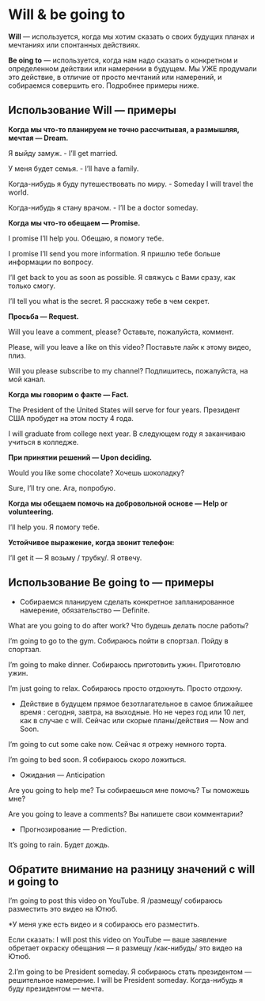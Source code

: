 # **Will** & be going to

**Will**  — используется, когда мы хотим сказать о своих будущих планах и мечтаниях или спонтанных действиях. 

**Be oing to** — используется, когда нам надо сказать о конкретном и определенном действии или намерении в будущем. Мы УЖЕ продумали это действие, в отличие от просто мечтаний или намерений, и собираемся совершить его. Подробнее примеры ниже.

## Использование Will — примеры

**Когда мы что-то планируем не точно рассчитывая, а размышляя, мечтая — Dream.**

Я выйду замуж. - I’ll get married.

У меня будет семья. - I’ll have a family.

Когда-нибудь я буду путешествовать по миру. - Someday I will travel the world.

Когда-нибудь я стану врачом. - I’ll be a doctor someday.

**Когда мы что-то обещаем — Promise.**

I promise I’ll help you. Обещаю, я помогу тебе.

I promise I’ll send you more information. Я пришлю тебе больше информации по вопросу.

I’ll get back to you as soon as possible. Я свяжусь с Вами сразу, как только смогу.

I’ll tell you what is the secret. Я расскажу тебе в чем секрет.

**Просьба — Request.**

Will you leave a comment, please? Оставьте, пожалуйста, коммент.

Please, will you leave a like on this video? Поставьте лайк к этому видео, плиз.

Will you please subscribe to my channel? Подпишитесь, пожалуйста, на мой канал.

**Когда мы говорим о факте — Fact.**

The President of the United States will serve for four years. Президент США пробудет на этом посту 4 года.

I will graduate from college next year. В следующем году я заканчиваю учиться в колледже.

**При принятии решений — Upon deciding.**

Would you like some chocolate? Хочешь шоколадку?

Sure, I’ll try one. Ага, попробую.

 **Когда мы обещаем помочь на добровольной основе — Help or volunteering.**

I’ll help you. Я помогу тебе.

**Устойчивое выражение, когда звонит телефон:**

I’ll get it — Я возьму / трубку/. Я отвечу.

## Использование Be going to — примеры

- Собираемся планируем сделать конкретное запланированное намерение, обязательство — Definite.


What are you going to do after work?
Что будешь делать после работы?

I’m going to go to the gym.
Собираюсь пойти в спортзал. Пойду в спортзал.

I’m going to make dinner.
Собираюсь приготовить ужин. Приготовлю ужин.

I’m just going to relax.
Собираюсь просто отдохнуть. Просто отдохну.

- Действие в будущем прямое безотлагательное в самое ближайшее время : сегодня, завтра, на выходные. Но не через год или 10 лет, как в случае с will. Сейчас или скорые планы/действия — Now and Soon.


I’m going to cut some cake now. Сейчас я отрежу немного торта.

I’m going to bed soon. Я собираюсь скоро ложиться.

- Ожидания — Anticipation


Are you going to help me? Ты собираешься мне помочь? Ты поможешь мне?

Are you going to leave a comments? Вы напишете свои комментарии?

- Прогнозирование — Prediction.


It’s going to rain. Будет дождь.

## Обратите внимание на разницу значений с will и going to

I’m going to post this video on YouTube. Я /размещу/ собираюсь разместить это видео на Ютюб.

*У меня уже есть видео и я собираюсь его разместить.

Если сказать: I will post this video on YouTube — ваше заявление обретает окраску обещания — я размещу /как-нибудь/ это видео на Ютюб.

2.I’m going to be President someday. Я собираюсь стать президентом — решительное намерение.
I will be President someday. Когда-нибудь я буду президентом — мечта.


